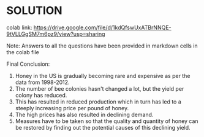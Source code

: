# SOLUTION

colab link: https://drive.google.com/file/d/1kdQfswUxATBrNNQE-9tVLLGgSM7m6pz9/view?usp=sharing

Note: Answers to all the questions have been provided in markdown cells in the colab file

Final Conclusion: 
1. Honey in the US is gradually becoming rare and expensive as per the data from 1998-2012. 
2. The number of bee colonies hasn't changed a lot, but the yield per colony has reduced.
3. This has resulted in reduced production which in turn has led to a steeply increasing price per pound of honey.
4. The high prices has also resulted in declining demand.
5. Measures have to be taken so that the quality and quantity of honey can be restored by finding out the potential causes of this declining yield.
